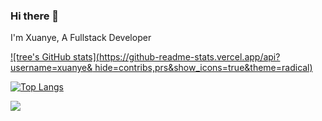 ### Hi there 👋

I'm Xuanye, A Fullstack Developer

[![tree's GitHub stats](https://github-readme-stats.vercel.app/api?username=xuanye&
hide=contribs,prs&show_icons=true&theme=radical)](https://github.com/anuraghazra/github-readme-stats)


[![Top Langs](https://github-readme-stats.vercel.app/api/top-langs/?username=xuanye&layout=compact)](https://github.com/anuraghazra/github-readme-stats)


![](http://antzuhl.cn:4000/get/@xuanye)
